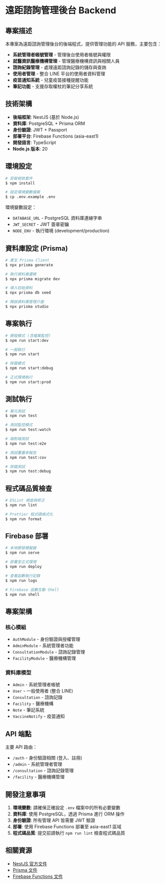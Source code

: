 # 遠距諮詢管理後台 Backend

## 專案描述

本專案為遠距諮詢管理後台的後端程式，提供管理功能的 API 服務，主要包含：

- **系統管理者帳號管理** - 管理後台使用者帳號與權限
- **就醫資訊醫療機構管理** - 管理醫療機構資訊與相關人員
- **諮詢紀錄管理** - 處理遠距諮詢記錄的儲存與查詢
- **使用者管理** - 整合 LINE 平台的使用者資料管理
- **疫苗通知系統** - 兒童疫苗接種提醒功能
- **筆記功能** - 支援存取權杖的筆記分享系統

## 技術架構

- **後端框架**: NestJS (基於 Node.js)
- **資料庫**: PostgreSQL + Prisma ORM
- **身份驗證**: JWT + Passport
- **部署平台**: Firebase Functions (asia-east1)
- **開發語言**: TypeScript
- **Node.js 版本**: 20

## 環境設定

```bash
# 安裝相依套件
$ npm install

# 設定環境變數檔案
$ cp .env.example .env
```

環境變數設定：
- `DATABASE_URL` - PostgreSQL 資料庫連線字串
- `JWT_SECRET` - JWT 簽章密鑰
- `NODE_ENV` - 執行環境 (development/production)

## 資料庫設定 (Prisma)

```bash
# 產生 Prisma Client
$ npx prisma generate

# 執行資料庫遷移
$ npx prisma migrate dev

# 填入初始資料
$ npx prisma db seed

# 開啟資料庫管理介面
$ npx prisma studio
```

## 專案執行

```bash
# 開發模式 (含檔案監控)
$ npm run start:dev

# 一般執行
$ npm run start

# 除錯模式
$ npm run start:debug

# 正式環境執行
$ npm run start:prod
```

## 測試執行

```bash
# 單元測試
$ npm run test

# 測試監控模式
$ npm run test:watch

# 端對端測試
$ npm run test:e2e

# 測試覆蓋率報告
$ npm run test:cov

# 除錯測試
$ npm run test:debug
```

## 程式碼品質檢查

```bash
# ESLint 檢查與修正
$ npm run lint

# Prettier 程式碼格式化
$ npm run format
```

## Firebase 部署

```bash
# 本地開發模擬器
$ npm run serve

# 部署至正式環境
$ npm run deploy

# 查看函數執行記錄
$ npm run logs

# Firebase 函數互動 Shell
$ npm run shell
```

## 專案架構

### 核心模組
- `AuthModule` - 身份驗證與授權管理
- `AdminModule` - 系統管理者功能
- `ConsultationModule` - 諮詢記錄管理
- `FacilityModule` - 醫療機構管理

### 資料庫模型
- `Admin` - 系統管理者帳號
- `User` - 一般使用者 (整合 LINE)
- `Consultation` - 諮詢記錄
- `Facility` - 醫療機構
- `Note` - 筆記系統
- `VaccineNotify` - 疫苗通知

## API 端點

主要 API 路由：
- `/auth` - 身份驗證相關 (登入、註冊)
- `/admin` - 系統管理者管理
- `/consultation` - 諮詢記錄管理
- `/facility` - 醫療機構管理

## 開發注意事項

1. **環境變數**: 請確保正確設定 `.env` 檔案中的所有必要變數
2. **資料庫**: 使用 PostgreSQL，透過 Prisma 進行 ORM 操作
3. **身份驗證**: 所有管理 API 皆需要 JWT 驗證
4. **部署**: 使用 Firebase Functions 部署至 asia-east1 區域
5. **程式碼品質**: 提交前請執行 `npm run lint` 檢查程式碼品質

## 相關資源

- [NestJS 官方文件](https://docs.nestjs.com)
- [Prisma 文件](https://www.prisma.io/docs)
- [Firebase Functions 文件](https://firebase.google.com/docs/functions)
